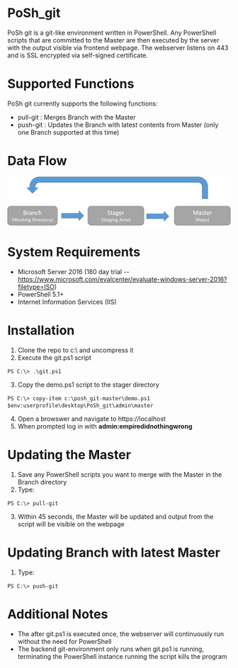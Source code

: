 # PoSh_git
PoSh git is a git-like environment written in PowerShell. Any PowerShell scripts that are committed to the Master are then executed by the server with the output visible via frontend webpage. The webserver listens on 443 and is SSL encrypted via self-signed certificate.


# Supported Functions
PoSh git currently supports the following functions:
- pull-git : Merges Branch with the Master
- push-git : Updates the Branch with latest contents from Master (only one Branch supported at this time)


# Data Flow
![Alt text](https://github.com/WiredPulse/PoSh_git/blob/master/Flow.png?raw=true "Optional Title")
<br>

# System Requirements
- Microsoft Server 2016 (180 day trial -- https://www.microsoft.com/evalcenter/evaluate-windows-server-2016?filetype=ISO)
- PowerShell 5.1+
- Internet Information Services (IIS)

# Installation
1) Clone the repo to c:\ and uncompress it
2) Execute the git.ps1 script
```
PS C:\> .\git.ps1
```
3) Copy the demo.ps1 script to the stager directory
```
PS C:\> copy-item c:\posh_git-master\demo.ps1 $env:userprofile\desktop\PoSh_git\admin\master
```
4. Open a browswer and navigate to https://localhost
5. When prompted log in with **admin:empiredidnothingwrong**


# Updating the Master
1. Save any PowerShell scripts you want to merge with the Master in the Branch directory<br>
2. Type:
```
PS C:\> pull-git
```
3. Within 45 seconds, the Master will be updated and output from the script will be visible on the webpage<br>

# Updating Branch with latest Master
1. Type:
```
PS C:\> push-git
```

# Additional Notes
- The after git.ps1 is executed once, the webserver will continuously run without the need for PowerShell
- The backend git-environment only runs when git.ps1 is running, terminating the PowerShell instance running the script kills the program
